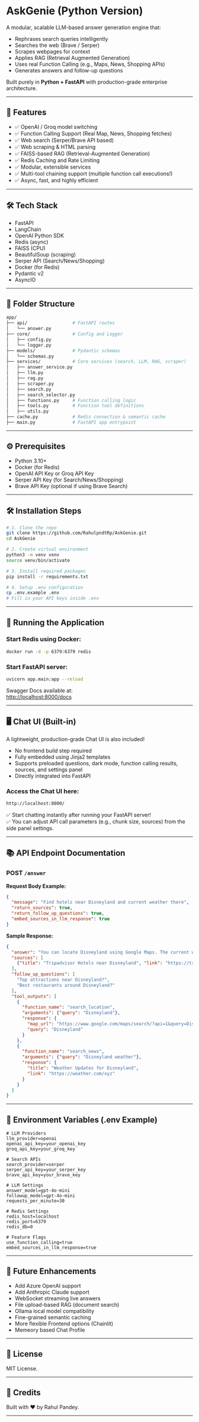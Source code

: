 # AskGenie (Python Version)

A modular, scalable LLM-based answer generation engine that:
- Rephrases search queries intelligently
- Searches the web (Brave / Serper)
- Scrapes webpages for context
- Applies RAG (Retrieval Augmented Generation)
- Uses real Function Calling (e.g., Maps, News, Shopping APIs)
- Generates answers and follow-up questions

Built purely in **Python + FastAPI** with production-grade enterprise architecture.

---

## 🚀 Features

- ✅ OpenAI / Groq model switching
- ✅ Function Calling Support (Real Map, News, Shopping fetches)
- ✅ Web search (Serper/Brave API based)
- ✅ Web scraping & HTML parsing
- ✅ FAISS-based RAG (Retrieval-Augmented Generation)
- ✅ Redis Caching and Rate Limiting
- ✅ Modular, extensible services
- ✅ Multi-tool chaining support (multiple function call executions!)
- ✅ Async, fast, and highly efficient

---

## 🛠 Tech Stack

- FastAPI
- LangChain
- OpenAI Python SDK
- Redis (async)
- FAISS (CPU)
- BeautifulSoup (scraping)
- Serper API (Search/News/Shopping)
- Docker (for Redis)
- Pydantic v2
- AsyncIO

---

## 📂 Folder Structure

```bash
app/
├── api/                 # FastAPI routes
│   └── answer.py
├── core/                # Config and Logger
│   ├── config.py
│   └── logger.py
├── models/              # Pydantic schemas
│   └── schemas.py
├── services/            # Core services (search, LLM, RAG, scraper)
│   ├── answer_service.py
│   ├── llm.py
│   ├── rag.py
│   ├── scraper.py
│   ├── search.py
│   ├── search_selector.py
│   ├── functions.py     # Function calling logic
│   ├── tools.py         # Function tool definitions
│   ├── utils.py
├── cache.py             # Redis connection & semantic cache
├── main.py              # FastAPI app entrypoint
```

---

## ⚙️ Prerequisites

- Python 3.10+
- Docker (for Redis)
- OpenAI API Key or Groq API Key
- Serper API Key (for Search/News/Shopping)
- Brave API Key (optional if using Brave Search)

---

## 🛠 Installation Steps

```bash
# 1. Clone the repo
git clone https://github.com/RahulpndtRp/AskGenie.git
cd AskGenie

# 2. Create virtual environment
python3 -m venv venv
source venv/bin/activate

# 3. Install required packages
pip install -r requirements.txt

# 4. Setup .env configuration
cp .env.example .env
# Fill in your API keys inside .env
```

---

## 🧹 Running the Application

### Start Redis using Docker:

```bash
docker run -d -p 6379:6379 redis
```

### Start FastAPI server:

```bash
uvicorn app.main:app --reload
```

Swagger Docs available at:  
[http://localhost:8000/docs](http://localhost:8000/docs)

---

## 🖥️ Chat UI (Built-in)

A lightweight, production-grade Chat UI is also included!

- No frontend build step required
- Fully embedded using Jinja2 templates
- Supports preloaded questions, dark mode, function calling results, sources, and settings panel
- Directly integrated into FastAPI

### Access the Chat UI here:

```bash
http://localhost:8000/
```

✅ Start chatting instantly after running your FastAPI server!  
✅ You can adjust API call parameters (e.g., chunk size, sources) from the side panel settings.

---

## 📚 API Endpoint Documentation

### POST `/answer`

**Request Body Example:**

```json
{
  "message": "Find hotels near Disneyland and current weather there",
  "return_sources": true,
  "return_follow_up_questions": true,
  "embed_sources_in_llm_response": true
}
```

**Sample Response:**

```json
{
  "answer": "You can locate Disneyland using Google Maps. The current weather is sunny with a temperature of 25°C...",
  "sources": [
    {"title": "Tripadvisor Hotels near Disneyland", "link": "https://tripadvisor.com/xyz"}
  ],
  "follow_up_questions": [
    "Top attractions near Disneyland?",
    "Best restaurants around Disneyland?"
  ],
  "tool_outputs": [
    {
      "function_name": "search_location",
      "arguments": {"query": "Disneyland"},
      "response": {
        "map_url": "https://www.google.com/maps/search/?api=1&query=Disneyland",
        "query": "Disneyland"
      }
    },
    {
      "function_name": "search_news",
      "arguments": {"query": "Disneyland weather"},
      "response": {
        "title": "Weather Updates for Disneyland",
        "link": "https://weather.com/xyz"
      }
    }
  ]
}
```

---

## 🧩 Environment Variables (.env Example)

```env
# LLM Providers
llm_provider=openai
openai_api_key=your_openai_key
groq_api_key=your_groq_key

# Search APIs
search_provider=serper
serper_api_key=your_serper_key
brave_api_key=your_brave_key

# LLM Settings
answer_model=gpt-4o-mini
followup_model=gpt-4o-mini
requests_per_minute=30

# Redis Settings
redis_host=localhost
redis_port=6379
redis_db=0

# Feature Flags
use_function_calling=true
embed_sources_in_llm_response=true
```

---

## 🚀 Future Enhancements

- Add Azure OpenAI support
- Add Anthropic Claude support
- WebSocket streaming live answers
- File upload-based RAG (document search)
- Ollama local model compatibility
- Fine-grained semantic caching
- More flexible Frontend options (Chainlit)
- Memeory based Chat Profile

---

## 📜 License

MIT License.

---

## 🤝 Credits

Built with ❤️ by Rahul Pandey.

---
